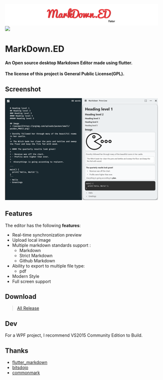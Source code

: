![](markdownEd.png) 
![](https://img.shields.io/badge/license-GPL%20License-blue.svg)

# MarkDown.ED
 #### An Open source desktop Markdown Editor made using flutter.
 
 #### The license of this project is General Public License(GPL).
## Screenshot
![](ss1.png)
## Features
The editor has the following **features**:
-   Real-time synchronization preview
-   Upload local image
-   Multiple markdown standards support :
    - Markdown
	- Strict Markdown
	- Github Markdown
-   Ability to export to multiple file type:
	- pdf
- Modern Style
- Full screen support
## Download
>[All Release]()
## Dev
For a WPF project, I recommend VS2015 Community Edition to Build.
## Thanks

- [flutter_markdown](https://github.com/flutter/flutter_markdown?ref=morioh.com&utm_source=morioh.com)
- [bitsdojo](https://github.com/bitsdojo/bitsdojo_window)
- [commonmark](https://github.com/commonmark/commonmark-spec)